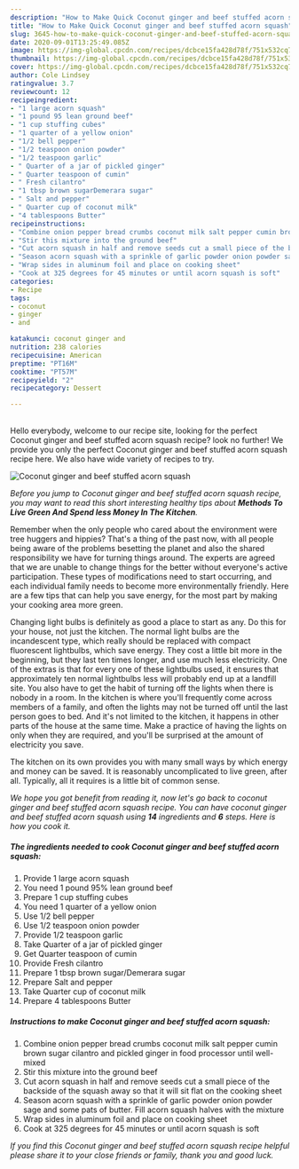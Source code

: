 ```yaml
---
description: "How to Make Quick Coconut ginger and beef stuffed acorn squash"
title: "How to Make Quick Coconut ginger and beef stuffed acorn squash"
slug: 3645-how-to-make-quick-coconut-ginger-and-beef-stuffed-acorn-squash
date: 2020-09-01T13:25:49.085Z
image: https://img-global.cpcdn.com/recipes/dcbce15fa428d78f/751x532cq70/coconut-ginger-and-beef-stuffed-acorn-squash-recipe-main-photo.jpg
thumbnail: https://img-global.cpcdn.com/recipes/dcbce15fa428d78f/751x532cq70/coconut-ginger-and-beef-stuffed-acorn-squash-recipe-main-photo.jpg
cover: https://img-global.cpcdn.com/recipes/dcbce15fa428d78f/751x532cq70/coconut-ginger-and-beef-stuffed-acorn-squash-recipe-main-photo.jpg
author: Cole Lindsey
ratingvalue: 3.7
reviewcount: 12
recipeingredient:
- "1 large acorn squash"
- "1 pound 95 lean ground beef"
- "1 cup stuffing cubes"
- "1 quarter of a yellow onion"
- "1/2 bell pepper"
- "1/2 teaspoon onion powder"
- "1/2 teaspoon garlic"
- " Quarter of a jar of pickled ginger"
- " Quarter teaspoon of cumin"
- " Fresh cilantro"
- "1 tbsp brown sugarDemerara sugar"
- " Salt and pepper"
- " Quarter cup of coconut milk"
- "4 tablespoons Butter"
recipeinstructions:
- "Combine onion pepper bread crumbs coconut milk salt pepper cumin brown sugar cilantro and pickled ginger in food processor until well-mixed"
- "Stir this mixture into the ground beef"
- "Cut acorn squash in half and remove seeds cut a small piece of the backside of the squash away so that it will sit flat on the cooking sheet"
- "Season acorn squash with a sprinkle of garlic powder onion powder sage and some pats of butter. Fill acorn squash halves with the mixture"
- "Wrap sides in aluminum foil and place on cooking sheet"
- "Cook at 325 degrees for 45 minutes or until acorn squash is soft"
categories:
- Recipe
tags:
- coconut
- ginger
- and

katakunci: coconut ginger and 
nutrition: 238 calories
recipecuisine: American
preptime: "PT16M"
cooktime: "PT57M"
recipeyield: "2"
recipecategory: Dessert

---
```

<br>
Hello everybody, welcome to our recipe site, looking for the perfect Coconut ginger and beef stuffed acorn squash recipe? look no further! We provide you only the perfect Coconut ginger and beef stuffed acorn squash recipe here. We also have wide variety of recipes to try.
<br>


![Coconut ginger and beef stuffed acorn squash](https://img-global.cpcdn.com/recipes/dcbce15fa428d78f/751x532cq70/coconut-ginger-and-beef-stuffed-acorn-squash-recipe-main-photo.jpg)

<i>Before you jump to Coconut ginger and beef stuffed acorn squash recipe, you may want to read this short interesting healthy tips about 
<strong>Methods To Live Green And Spend less Money In The Kitchen</strong>.</i>
</br>

Remember when the only people who cared about the environment were tree huggers and hippies? That's a thing of the past now, with all people being aware of the problems besetting the planet and also the shared responsibility we have for turning things around. The experts are agreed that we are unable to change things for the better without everyone's active participation. These types of modifications need to start occurring, and each individual family needs to become more environmentally friendly. Here are a few tips that can help you save energy, for the most part by making your cooking area more green.

Changing light bulbs is definitely as good a place to start as any. Do this for your house, not just the kitchen. The normal light bulbs are the incandescent type, which really should be replaced with compact fluorescent lightbulbs, which save energy. They cost a little bit more in the beginning, but they last ten times longer, and use much less electricity. One of the extras is that for every one of these lightbulbs used, it ensures that approximately ten normal lightbulbs less will probably end up at a landfill site. You also have to get the habit of turning off the lights when there is nobody in a room. In the kitchen is where you'll frequently come across members of a family, and often the lights may not be turned off until the last person goes to bed. And it's not limited to the kitchen, it happens in other parts of the house at the same time. Make a practice of having the lights on only when they are required, and you'll be surprised at the amount of electricity you save.

The kitchen on its own provides you with many small ways by which energy and money can be saved. It is reasonably uncomplicated to live green, after all. Typically, all it requires is a little bit of common sense.


<i>We hope you got benefit from reading it, now let's go back to coconut ginger and beef stuffed acorn squash recipe. You can have coconut ginger and beef stuffed acorn squash using <strong>14</strong> ingredients and <strong>6</strong> steps. Here is how you cook it.
</i>

##### The ingredients needed to cook Coconut ginger and beef stuffed acorn squash:

1. Provide 1 large acorn squash
1. You need 1 pound 95% lean ground beef
1. Prepare 1 cup stuffing cubes
1. You need 1 quarter of a yellow onion
1. Use 1/2 bell pepper
1. Use 1/2 teaspoon onion powder
1. Provide 1/2 teaspoon garlic
1. Take  Quarter of a jar of pickled ginger
1. Get  Quarter teaspoon of cumin
1. Provide  Fresh cilantro
1. Prepare 1 tbsp brown sugar/Demerara sugar
1. Prepare  Salt and pepper
1. Take  Quarter cup of coconut milk
1. Prepare 4 tablespoons Butter


##### Instructions to make Coconut ginger and beef stuffed acorn squash:

1. Combine onion pepper bread crumbs coconut milk salt pepper cumin brown sugar cilantro and pickled ginger in food processor until well-mixed
1. Stir this mixture into the ground beef
1. Cut acorn squash in half and remove seeds cut a small piece of the backside of the squash away so that it will sit flat on the cooking sheet
1. Season acorn squash with a sprinkle of garlic powder onion powder sage and some pats of butter. Fill acorn squash halves with the mixture
1. Wrap sides in aluminum foil and place on cooking sheet
1. Cook at 325 degrees for 45 minutes or until acorn squash is soft


<i>If you find this Coconut ginger and beef stuffed acorn squash recipe helpful please share it to your close friends or family, thank you and good luck.</i>
